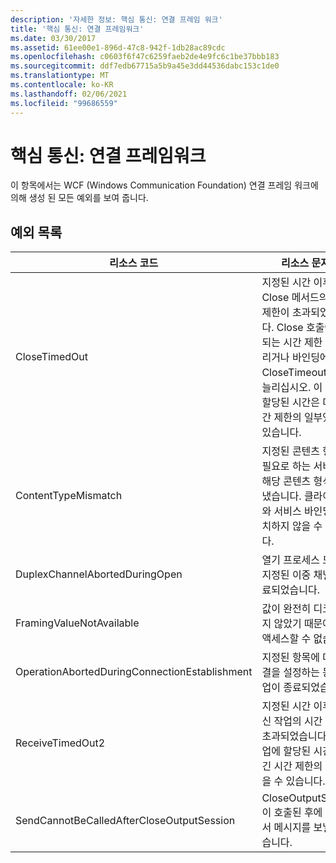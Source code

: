 ```yaml
---
description: '자세한 정보: 핵심 통신: 연결 프레임 워크'
title: '핵심 통신: 연결 프레임워크'
ms.date: 03/30/2017
ms.assetid: 61ee00e1-896d-47c8-942f-1db28ac89cdc
ms.openlocfilehash: c0603f6f47c6259faeb2de4e9fc6c1be37bbb183
ms.sourcegitcommit: ddf7edb67715a5b9a45e3dd44536dabc153c1de0
ms.translationtype: MT
ms.contentlocale: ko-KR
ms.lasthandoff: 02/06/2021
ms.locfileid: "99686559"
---
```

# <a name="core-communications-connection-framework"></a>핵심 통신: 연결 프레임워크

이 항목에서는 WCF (Windows Communication Foundation) 연결 프레임 워크에 의해 생성 된 모든 예외를 보여 줍니다.  
  
## <a name="exception-list"></a>예외 목록  
  
|리소스 코드|리소스 문자열|  
|-------------------|---------------------|  
|CloseTimedOut|지정된 시간 이후에 Close 메서드의 시간 제한이 초과되었습니다. Close 호출에 전달되는 시간 제한 값을 늘리거나 바인딩에서 CloseTimeout 값을 늘리십시오. 이 작업에 할당된 시간은 더 긴 시간 제한의 일부였을 수 있습니다.|  
|ContentTypeMismatch|지정된 콘텐츠 형식을 필요로 하는 서비스에 해당 콘텐츠 형식을 보냈습니다. 클라이언트와 서비스 바인딩이 일치하지 않을 수 있습니다.|  
|DuplexChannelAbortedDuringOpen|열기 프로세스 도중에 지정된 이중 채널이 종료되었습니다.|  
|FramingValueNotAvailable|값이 완전히 디코딩되지 않았기 때문에 값에 액세스할 수 없습니다.|  
|OperationAbortedDuringConnectionEstablishment|지정된 항목에 대한 연결을 설정하는 동안 작업이 종료되었습니다.|  
|ReceiveTimedOut2|지정된 시간 이후에 수신 작업의 시간 제한이 초과되었습니다. 이 작업에 할당된 시간은 더 긴 시간 제한의 일부였을 수 있습니다.|  
|SendCannotBeCalledAfterCloseOutputSession|CloseOutputSession이 호출된 후에 채널에서 메시지를 보낼 수 없습니다.|
